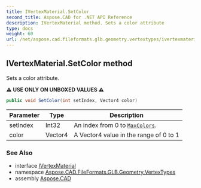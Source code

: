 ```yaml
---
title: IVertexMaterial.SetColor
second_title: Aspose.CAD for .NET API Reference
description: IVertexMaterial method. Sets a color attribute
type: docs
weight: 60
url: /net/aspose.cad.fileformats.glb.geometry.vertextypes/ivertexmaterial/setcolor/
---
```

## IVertexMaterial.SetColor method

Sets a color attribute.

**⚠️ USE ONLY ON UNBOXED VALUES ⚠️**

```csharp
public void SetColor(int setIndex, Vector4 color)
```

| Parameter | Type | Description |
| --- | --- | --- |
| setIndex | Int32 | An index from 0 to [`MaxColors`](../maxcolors/). |
| color | Vector4 | A Vector4 value in the range of 0 to 1 |

### See Also

* interface [IVertexMaterial](../)
* namespace [Aspose.CAD.FileFormats.GLB.Geometry.VertexTypes](../../../aspose.cad.fileformats.glb.geometry.vertextypes/)
* assembly [Aspose.CAD](../../../)


